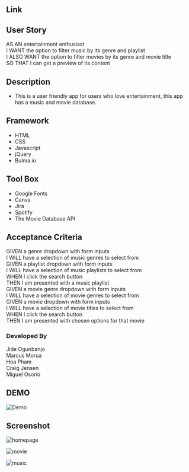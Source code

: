 ## Link

## User Story
AS AN entertainment enthusiast</br>
I WANT the option to filter music by its genre and playlist</br>
I ALSO WANT the option to filter movies by its genre and movie title</br>
SO THAT I can get a preview of its content</br>

## Description
* This is a user friendly app for users who love entertainment, this app has a music and movie database.

## Framework
* HTML
* CSS
* Javascript
* jQuery
* Bulma.io

## Tool Box
* Google Fonts
* Canva
* Jira
* Spotify
* The Movie Database API

## Acceptance Criteria
GIVEN a genre dropdown with form inputs</br>
I WILL have a selection of music genres to select from</br>
GIVEN a playlist dropdown with form inputs</br>
I WILL have a selection of music playlists to select from</br>
WHEN I click the search button</br>
THEN I am presented with a music playlist</br>
GIVEN a movie genre dropdown with form inputs</br>
I WILL have a selection of movie genres to select from</br>
GIVEN a movie dropdown with form inputs</br>
I WILL have a selection of movie titles to select from</br>
WHEN I click the search button</br>
THEN I am presented with chosen options for that movie</br>

### Developed By
Jide Ogunbanjo</br>
Marcus Morua</br>
Hoa Pham</br>
Craig Jensen</br>
Miguel Osorio</br>

## DEMO
![Demo](https://github.com/JideOgun/MusicAndMovies/blob/develop/assets/images/MM.gif)

## Screenshot
![homepage](https://github.com/JideOgun/MusicAndMovies/blob/develop/assets/images/homepage.JPG)

![movie](https://github.com/JideOgun/MusicAndMovies/blob/develop/assets/images/movie.JPG)

![music](https://user-images.githubusercontent.com/91167771/147129936-2c58703f-95af-49f8-ad7a-874284c148d8.JPG)

